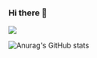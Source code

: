 ### Hi there 👋

<!--
**kimjoe1850/kimjoe1850** is a ✨ _special_ ✨ repository because its `README.md` (this file) appears on your GitHub profile.

Here are some ideas to get you started:

- 🔭 I’m currently working on testing
- 🌱 I’m currently learning ...
- 👯 I’m looking to collaborate on ...
- 🤔 I’m looking for help with ...
- 💬 Ask me about ...
- 📫 How to reach me: ...
- 😄 Pronouns: ...
- ⚡ Fun fact: ...
-->


<a href="https://velog.io/@kimjoe1850" target="_blank"><img src="https://img.shields.io/badge/velog-#20C997?style=plastic&logo=appveyor&logoColor=000000"/></a>



![Anurag's GitHub stats](https://github-readme-stats.vercel.app/api?username=kimjoe1850&show_icons=true&theme=algolia)
